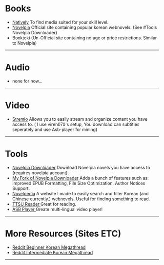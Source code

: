 
# Books
* <a href="https://learnnatively.com/" target="_blank" rel="noopener">Natively</a> To find media suited for your skill level.
* <a href="https://novelpia.com/" target="_blank" rel="noopener">Novelpia</a> Official site containing popular korean webnovels. (See #Tools Novelpia Downloader)
* Booktoki (Un-Official site containing no age or price restrictions. Similar to Novelpia)

---
# Audio
* none for now...
---     
# Video
* [Stremio](https://web.stremio.com/) Allows you to easily stream and organize content you have access to. ( I use viren070's setup, You download can subtitles seperately and use Asb-player for mining)
---
# Tools
* <a href="https://github.com/CjangCjengh/NovelpiaDownloader/releases" target="_blank" rel="noopener">Novelpia Downloader</a> Download Novelpia novels you have access to (requires novelpia account). 
* <a href="https://github.com/SpazzTL/NovelpiaDownloader" target="_blank" rel="noopener">My Fork of Novelpia Downloader</a> Adds a bunch of features such as: Improved EPUB Formatting, File Size Optimization, Author Notices Support.
* <a href="https://spazztl.github.io/Novelpedia/" target="_blank" rel="noopener">Novelpedia</a> A website I made to easily search and filter Korean (and Chinese currently.) webnovels. Useful for finding something to read. 
* <a href="https://reader.ttsu.app" target="_blank" rel="noopener"> TTSU Reader </a> Great for reading. 
* <a href="https://github.com/killergerbah/asbplayer" target="_blank" rel="noopener"> ASB Player </a> Greate multi-lingual video player!
---
# More Resources (Sites ETC)
* <a href="https://www.reddit.com/r/Korean/comments/hw4gy0/the_ultimate_beginners_resource_thread/" target="_blank" rel="noopener"> Reddit Beginner Korean Megathread </a>
* <a href=https://www.reddit.com/r/Korean/comments/3rqfwo/the_ultimate_intermediate_learners_resource_thread/ target="_blank" rel="noopener"> Reddit Intermediate Korean Megathread </a>
---


